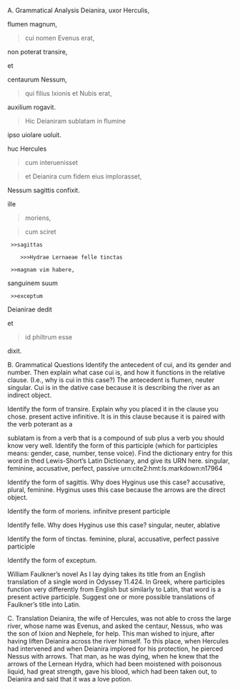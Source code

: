 A. Grammatical Analysis
Deianira, uxor Herculis,

flumen magnum, 
 
>cui nomen Evenus erat, 

non poterat transire, 

et 

centaurum Nessum, 
  
 >qui filius Ixionis et Nubis erat, 

auxilium rogavit. 

 >Hic Deianiram sublatam in flumine 

ipso uiolare uoluit. 

huc Hercules 
  
  >cum interuenisset 
  
  >et Deianira cum fidem eius implorasset, 

Nessum sagittis confixit.

ille 
  
  >moriens, 
  
  >cum sciret 
     
     >>sagittas 
        
        >>>Hydrae Lernaeae felle tinctas 
     
     >>magnam vim habere, 

sanguinem suum 
     
     >>exceptum 

Deianirae dedit 

et 
  
  >id philtrum esse 

dixit.


B. Grammatical Questions
Identify the antecedent of cui, and its gender and number. Then explain what case cui is, and how it functions in the relative clause. (I.e., why is cui in this case?)
  The antecedent is flumen, neuter singular. Cui is in the dative case because it is describing the river as an indirect object. 

Identify the form of transire. Explain why you placed it in the clause you chose.
  present active infinitive. It is in this clause because it is paired with the verb poterant as a 

sublatam is from a verb that is a compound of sub plus a verb you should know very well. Identify the form of this participle (which for participles means: gender, case, number, tense voice). Find the dictionary entry for this word in thed Lewis-Short’s Latin Dictionary, and give its URN here.
singular, feminine, accusative, perfect, passive
urn:cite2:hmt:ls.markdown:n17964

Identify the form of sagittis. Why does Hyginus use this case?
accusative, plural, feminine. Hyginus uses this case because the arrows are the direct object. 

Identify the form of moriens.
infinitve present participle

Identify felle. Why does Hyginus use this case?
singular, neuter, ablative

Identify the form of tinctas.
feminine, plural, accusative, perfect passive participle

Identify the form of exceptum.


William Faulkner’s novel As I lay dying takes its title from an English translation of a single word in Odyssey 11.424. In Greek, where participles function very differently from English but similarly to Latin, that word is a present active participle. Suggest one or more possible translations of Faulkner’s title into Latin.



C. Translation
Deianira, the wife of Hercules, was not able to cross the large river, whose name was Evenus, and asked the centaur, Nessus, who was the son of Ixion and Nephele, for help. This man wished to injure, after having liften Deianira across the river himself. To this place, when Hercules had intervened and when Deianira implored for his protection, he pierced Nessus with arrows. That man, as he was dying, when he knew that the arrows of the Lernean Hydra, which had been moistened with poisonous liquid, had great strength, gave his blood, which had been taken out, to Deianira and said that it was a love potion.
